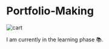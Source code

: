 # Portfolio-Making

![cart](https://github.com/anchalchaturvedi08/Portfolio-Making/assets/129603987/e3b597d9-328e-4a7f-880f-b76d68edaac4)

I am currently in the learning phase 📚.
